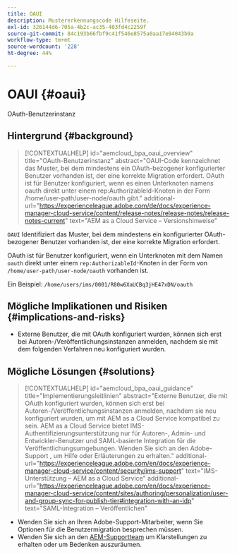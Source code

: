 ```yaml
---
title: OAUI
description: Mustererkennungscode Hilfeseite.
exl-id: 326144d6-705a-4b2c-ac35-403fd4c2259f
source-git-commit: 84c193b66fbf9c41f546e8575a0aa17e94043b9a
workflow-type: tm+mt
source-wordcount: '228'
ht-degree: 44%

---
```


# OAUI {#oaui}

OAuth-Benutzerinstanz

## Hintergrund {#background}

>[!CONTEXTUALHELP]
>id="aemcloud_bpa_oaui_overview"
>title="OAuth-Benutzerinstanz"
>abstract="OAUI-Code kennzeichnet das Muster, bei dem mindestens ein OAuth-bezogener konfigurierter Benutzer vorhanden ist, der eine korrekte Migration erfordert. OAuth ist für Benutzer konfiguriert, wenn es einen Unterknoten namens oauth direkt unter einem rep:AuthorizableId-Knoten in der Form /home/user-path/user-node/oauth gibt."
>additional-url="https://experienceleague.adobe.com/de/docs/experience-manager-cloud-service/content/release-notes/release-notes/release-notes-current" text="AEM as a Cloud Service – Versionshinweise"

`OAUI`  Identifiziert das Muster, bei dem mindestens ein konfigurierter OAuth-bezogener Benutzer vorhanden ist, der eine korrekte Migration erfordert.

OAuth ist für Benutzer konfiguriert, wenn ein Unterknoten mit dem Namen `oauth` direkt unter einem `rep:AuthorizableId`-Knoten in der Form von `/home/user-path/user-node/oauth` vorhanden ist.

Ein Beispiel: `/home/users/ims/0001/R80w6XaUCBq3jHE47xDN/oauth`

## Mögliche Implikationen und Risiken {#implications-and-risks}

* Externe Benutzer, die mit OAuth konfiguriert wurden, können sich erst bei Autoren-/Veröffentlichungsinstanzen anmelden, nachdem sie mit dem folgenden Verfahren neu konfiguriert wurden.

## Mögliche Lösungen {#solutions}

>[!CONTEXTUALHELP]
>id="aemcloud_bpa_oaui_guidance"
>title="Implementierungsleitlinien"
>abstract="Externe Benutzer, die mit OAuth konfiguriert wurden, können sich erst bei Autoren-/Veröffentlichungsinstanzen anmelden, nachdem sie neu konfiguriert wurden, um mit AEM as a Cloud Service kompatibel zu sein. AEM as a Cloud Service bietet IMS-Authentifizierungsunterstützung nur für Autoren-, Admin- und Entwickler-Benutzer und SAML-basierte Integration für die Veröffentlichungsumgebungen. Wenden Sie sich an den Adobe-Support , um Hilfe oder Erläuterungen zu erhalten."
>additional-url="https://experienceleague.adobe.com/en/docs/experience-manager-cloud-service/content/security/ims-support" text="IMS-Unterstützung – AEM as a Cloud Service"
>additional-url="https://experienceleague.adobe.com/en/docs/experience-manager-cloud-service/content/sites/authoring/personalization/user-and-group-sync-for-publish-tier#integration-with-an-idp" text="SAML-Integration – Veröffentlichen"

* Wenden Sie sich an Ihren Adobe-Support-Mitarbeiter, wenn Sie Optionen für die Benutzermigration besprechen müssen.
* Wenden Sie sich an den [AEM-Supportteam](https://helpx.adobe.com/de/enterprise/using/support-for-experience-cloud.html) um Klarstellungen zu erhalten oder um Bedenken auszuräumen.
